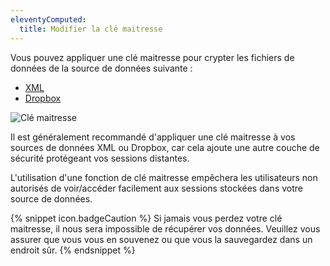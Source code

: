```yaml
---
eleventyComputed:
  title: Modifier la clé maitresse
---
```

Vous pouvez appliquer une clé maitresse pour crypter les fichiers de données de la source de données suivante :

* [XML](/fr/rdm/mac/data-sources/data-sources-types/xml/)
* [Dropbox](/fr/rdm/mac/data-sources/data-sources-types/dropbox/)

![Clé maitresse](https://cdnweb.devolutions.net/docs/fr/rdm/mac/clip0243.png)

Il est généralement recommandé d'appliquer une clé maitresse à vos sources de données XML ou Dropbox, car cela ajoute une autre couche de sécurité protégeant vos sessions distantes.

L'utilisation d'une fonction de clé maitresse empêchera les utilisateurs non autorisés de voir/accéder facilement aux sessions stockées dans votre source de données.

{% snippet icon.badgeCaution %}
Si jamais vous perdez votre clé maitresse, il nous sera impossible de récupérer vos données. Veuillez vous assurer que vous vous en souvenez ou que vous la sauvegardez dans un endroit sûr.
{% endsnippet %}


